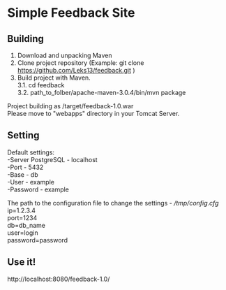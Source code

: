 Simple Feedback Site
========
  
Building  
---------  
1. Download and unpacking Maven  
2. Clone project repository (Example: git clone https://github.com/Leks13/feedback.git
)  
3. Build project with Maven.  
 3.1. cd feedback  
 3.2. path_to_folber/apache-maven-3.0.4/bin/mvn package  
  
Project building as /target/feedback-1.0.war  
Please move to "webapps" directory in your Tomcat Server.  
  
  
Setting  
-------  
Default settings:  
-Server PostgreSQL - localhost  
-Port - 5432  
-Base - db  
-User - example  
-Password - example  

The path to the configuration file to change the settings - */tmp/config.cfg*  
ip=1.2.3.4  
port=1234  
db=db_name  
user=login  
password=password  
  
  
Use it!  
-------  
http://localhost:8080/feedback-1.0/   

